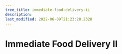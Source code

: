 ```yaml
---
tree_title: immediate-food-delivery-ii
description: 
last_modified: 2022-06-09T21:23:28.2328
---
```


# Immediate Food Delivery II
